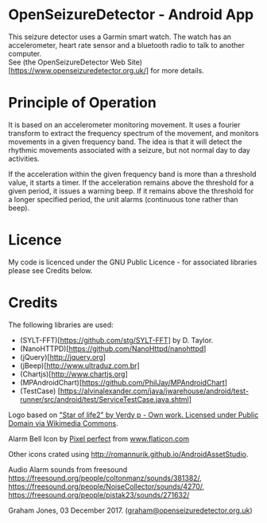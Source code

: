 OpenSeizureDetector - Android App
=================================

This seizure detector uses a Garmin smart watch.
The watch has an accelerometer, heart rate sensor and a bluetooth radio to talk to another computer.  
See (the OpenSeizureDetector Web Site)[https://www.openseizuredetector.org.uk/] for more details.

Principle of Operation
======================
It is based on an accelerometer monitoring movement.  It uses a fourier
transform to extract the frequency spectrum of the movement, and monitors
movements in a given frequency band.   The idea is that it will detect the
rhythmic movements associated with a seizure, but not normal day to day
activities.

If the acceleration within the given frequency band is more than a
threshold value, it starts a timer.  If the acceleration remains above
the threshold for a given period, it issues a warning beep.
If it remains above the threshold for a longer specified period, the unit
alarms (continuous tone rather than beep).


Licence
=======
My code is licenced under the GNU Public Licence - for associated libraries 
please see Credits below.

Credits
=======
The following libraries are used:
* (SYLT-FFT)[https://github.com/stg/SYLT-FFT] by D. Taylor.
* (NanoHTTPD)[https://github.com/NanoHttpd/nanohttpd]
* (jQuery)[http://jquery.org]
* (jBeep)[http://www.ultraduz.com.br]
* (Chartjs)[http://www.chartjs.org]
* (MPAndroidChart)[https://github.com/PhilJay/MPAndroidChart]
* (TestCase) [https://alvinalexander.com/java/jwarehouse/android/test-runner/src/android/test/ServiceTestCase.java.shtml]

Logo based on ["Star of life2" by Verdy p - Own work. Licensed under Public Domain via Wikimedia Commons](http://commons.wikimedia.org/wiki/File:Star_of_life2.svg#mediaviewer/File:Star_of_life2.svg).

Alarm Bell Icon by <a href="https://icon54.com/" title="Pixel perfect">Pixel perfect</a> from <a href="https://www.flaticon.com/" title="Flaticon"> www.flaticon.com</a>

Other icons crated using http://romannurik.github.io/AndroidAssetStudio.

Audio Alarm sounds from freesound https://freesound.org/people/coltonmanz/sounds/381382/, https://freesound.org/people/NoiseCollector/sounds/4270/, https://freesound.org/people/pistak23/sounds/271632/



Graham Jones, 03 December 2017.  (graham@openseizuredetector.org.uk)
